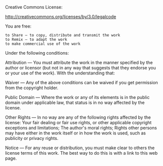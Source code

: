 Creative Commons License:

http://creativecommons.org/licenses/by/3.0/legalcode

You are free:

	to Share — to copy, distribute and transmit the work
	to Remix — to adapt the work
	to make commercial use of the work

Under the following conditions:

Attribution — You must attribute the work in the manner specified by the author or licensor (but not in any way that suggests that they endorse you or your use of the work).
With the understanding that:

Waiver — Any of the above conditions can be waived if you get permission from the copyright holder.

Public Domain — Where the work or any of its elements is in the public domain under applicable law, that status is in no way affected by the license.

Other Rights — In no way are any of the following rights affected by the license:
	Your fair dealing or fair use rights, or other applicable copyright exceptions and limitations;
	The author's moral rights;
	Rights other persons may have either in the work itself or in how the work is used, such as publicity or privacy rights.

Notice — For any reuse or distribution, you must make clear to others the license terms of this work. The best way to do this is with a link to this web page.